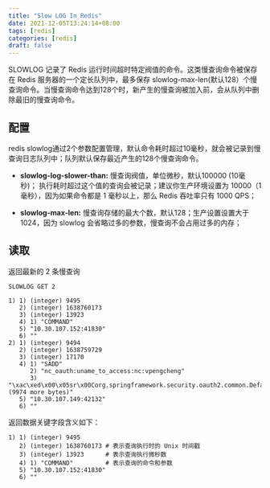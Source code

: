 ```yaml
---
title: "Slow LOG In Redis"
date: 2021-12-05T13:24:14+08:00
tags: [redis]
categories: [redis]
draft: false
---
```


SLOWLOG 记录了 Redis 运行时间超时特定阀值的命令。这类慢查询命令被保存在 Redis 服务器的一个定长队列中，最多保存 slowlog-max-len(默认128）个慢查询命令。当慢查询命令达到128个时，新产生的慢查询被加入前，会从队列中删除最旧的慢查询命令。

## 配置

redis slowlog通过2个参数配置管理，默认命令耗时超过10毫秒，就会被记录到慢查询日志队列中；队列默认保存最近产生的128个慢查询命令。

* **slowlog-log-slower-than:** 慢查询阀值，单位微秒，默认100000 (10毫秒)； 执行耗时超过这个值的查询会被记录；建议你生产环境设置为 10000（1毫秒），因为如果命令都是 1 毫秒以上，那么 Redis 吞吐率只有 1000 QPS；

* **slowlog-max-len:** 慢查询存储的最大个数，默认128；生产设置设置大于1024，因为 slowlog 会省略过多的参数，慢查询不会占用过多的内存；

## 读取

返回最新的 2 条慢查询

```shell
SLOWLOG GET 2

1) 1) (integer) 9495
   2) (integer) 1638760173
   3) (integer) 13923
   4) 1) "COMMAND"
   5) "10.30.107.152:41830"
   6) ""
2) 1) (integer) 9494
   2) (integer) 1638759729
   3) (integer) 17170
   4) 1) "SADD"
      2) "nc_oauth:uname_to_access:nc:vpengcheng"
      3) "\xac\xed\x00\x05sr\x00Corg.springframework.security.oauth2.common.DefaultOAuth2AccessToken\x0c\xb2\x9e6\x1b$\xfa\xce\x02\x00\x06L\x00\x15additionalInformationt\x00\x0fLjava/util/Map;... (9974 more bytes)"
   5) "10.30.107.149:42132"
   6) ""
```

返回数据关键字段含义如下：

```shell
1) 1) (integer) 9495          
   2) (integer) 1638760173 # 表示查询执行时的 Unix 时间戳
   3) (integer) 13923      # 表示查询执行微秒数
   4) 1) "COMMAND"         # 表示查询的命令和参数
   5) "10.30.107.152:41830"
   6) ""
```
